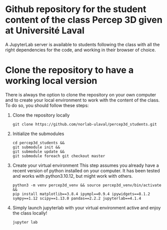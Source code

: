# Github repository for the student content of the class Percep 3D given at Université Laval

A JupyterLab server is available to students following the class with all the right dependencies for the code, and working in their browser of choice.

# Clone the repository to have a working local version

There is always the option to clone the repository on your own computer and to create your local environment to work with the content of the class.
To do so, you should follow these steps:

1. Clone the repository locally
   ```
   git clone https://github.com/norlab-ulaval/percep3d_students.git
   ```

3. Initialize the submodules
   ```
   cd percep3d_students &&
   git submodule init &&
   git submodule update &&
   git submodule foreach git checkout master
   ```
4. Create your virtual environment
   This step assumes you already have a recent version of python installed on your computer.
   It has been tested and works with python3.10.12, but might work with others.
   ```
   python3 -m venv percep3d_venv && source percep3d_venv/bin/activate &&
   pip install matplotlib==3.8.4 ipympl==0.9.4 ipywidgets==8.1.2 sympy==1.12 scipy==1.13.0 pandas==2.2.2 jupyterlab==4.1.4
   ```
6. Simply launch jupyterlab with your virtual environment active and enjoy the class locally!
   ```
   jupyter lab
   ```
